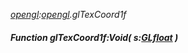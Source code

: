 _[opengl](../../modules/opengl/opengl-module.md):[opengl](../../modules/opengl/opengl-module.md).glTexCoord1f_
##### Function glTexCoord1f:Void( s:[GLfloat](../../modules/opengl/opengl-glfloat.md) )
